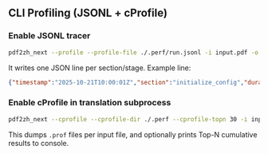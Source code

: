 ## CLI Profiling (JSONL + cProfile)

### Enable JSONL tracer

```bash
pdf2zh_next --profile --profile-file ./.perf/run.jsonl -i input.pdf -o out/
```

It writes one JSON line per section/stage. Example line:

```json
{"timestamp":"2025-10-21T10:00:01Z","section":"initialize_config","duration_ms":35.7}
```

### Enable cProfile in translation subprocess

```bash
pdf2zh_next --cprofile --cprofile-dir ./.perf --cprofile-topn 30 -i input.pdf -o out/
```

This dumps `.prof` files per input file, and optionally prints Top-N cumulative results to console.


